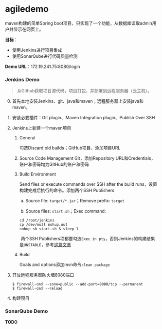 # agiledemo

maven构建的简单Spring boot项目，只实现了一个功能，从数据库读取admin用户并显示在网页上。

**目标**：

* 使用Jenkins进行项目集成
* 使用SonarQube进行代码质量检测

**Demo URL**：172.19.241.75:8080/login



### Jenkins Demo

> 从Github获取项目源代码，项目打包，并部署到远程服务器（云主机）。

0. 首先本地安装Jenkins、git、java和maven；远程服务器上安装java和maven。

1. 安装必要插件：Git plugin、Maven Integration plugin、Publish Over SSH

2. Jenkins上新建一个maven项目

   1. General

      勾选Discard old builds；GitHub项目，添加项目URL

   2. Source Code Management
      Git，添加Repository URL和Credentials，账户和密码均为GitHub的账户和密码

   3. Build Environment

      Send files or execute commands over SSH after the build runs，设置构建完成后执行的命令。添加两个SSH Publishers

      ​		a. Source file: `target/*.jar`；Remove prefix: `target`

      ​		b. Source files: `start.sh`；Exec command:

      ```shell
      cd /root/jenkins
      cp /dev/null nohup.out
      nohup sh start.sh & sleep 1
      ```

      ​		两个SSH Publishers项都要勾选`Exec in pty`，否则Jenkins的构建结果是`UNSTABLE`，参考[这篇文章](https://blog.csdn.net/u013066244/article/details/52788407)

   4. Build

      Goals and options添加mvn命令`clean package`

3. 开放远程服务器防火墙8080端口

   ```shell
   $ firewall-cmd --zone=public --add-port=8080/tcp --permanent
   $ firewall-cmd --reload
   ```

4. 构建项目



### SonarQube Demo

**TODO**